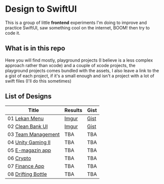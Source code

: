 # Design to SwiftUI

This is a group of little **frontend** experiments I'm doing to improve and practice SwiftUI, saw something cool on the internet, BOOM! then try to code it. 

## What is in this repo

Here you will find mostly, playground projects (I believe is a less complex approach rather than xcode) and a couple of xcode projects, the playground projects comes bundled with the assets, I also leave a link to the a gist of each project, if it's a small enough and isn't a project with a lot of swift files (I'll do this sometimes)

## List of Designs

|**Title**|**Results**| **Gist**|
|--|--|--|
| 01 [Lekan Menu](https://twitter.com/lalaekan/status/1285923482195419136)  | [Imgur](https://i.imgur.com/wbX9tFG.mp4) | [Gist](https://gist.github.com/dactrtr/a5c3445728b2b0714f4b2c8798ab8ef5)|
| 02 [Clean Bank UI](https://dribbble.com/shots/12310592-Clean-Bank-UI)|[Imgur](https://i.imgur.com/wdqUqLA.mp4) | [Gist](https://gist.github.com/dactrtr/4083dbf5d607e0c606197bc59f60521f)
| 03 [Team Management](https://dribbble.com/shots/13623650-Team-Management-App-Interaction)| TBA | TBA |
| 04 [Unity Gaming II](https://dribbble.com/shots/14422768-Unity-Gaming-II)| TBA | TBA |
| 05 [E-magazin app](https://dribbble.com/shots/14063230-E-magazine-App)| TBA | TBA |
| 06 [Crypto](https://dribbble.com/shots/4605613-Crypto)| TBA | TBA |
| 07 [Finance App](https://dribbble.com/shots/10074039-Finance-App-Interactions)| TBA | TBA |
| 08 [Drifting Bottle](https://dribbble.com/shots/7189839-Drifting-bottle)| TBA | TBA |
